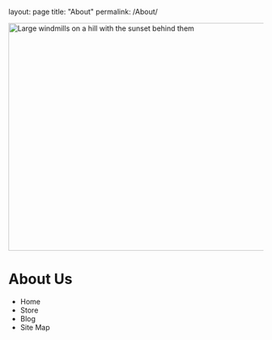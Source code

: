 layout: page
title: "About"
permalink: /About/

<html>
  <body>
  <img src="/docs/assets/img/pexels-narcisa-aciko-1292464.png" alt="Large windmills on a hill with the sunset behind them" title="Windmills can work night and day to provide clean energy." width="600" height="450" />
    <h1>About Us</h1>
    <ul>
      <li>Home</li>
      <li>Store</li>
      <li>Blog</li>
      <li>Site Map</li>
    </ul>
  </body>
</html>
